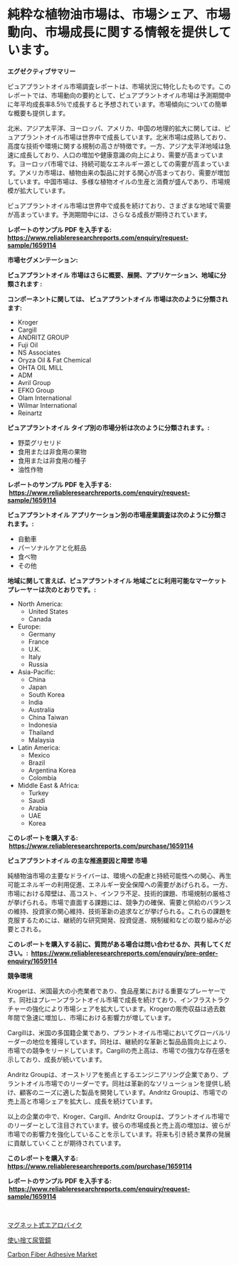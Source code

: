 <p><h1>純粋な植物油市場は、市場シェア、市場動向、市場成長に関する情報を提供しています。</h1></p><p><strong>エグゼクティブサマリー</strong></p>
<p><p>ピュアプラントオイル市場調査レポートは、市場状況に特化したものです。このレポートでは、市場動向の要約として、ピュアプラントオイル市場は予測期間中に年平均成長率8.5％で成長すると予想されています。市場傾向についての簡単な概要も提供します。</p><p>北米、アジア太平洋、ヨーロッパ、アメリカ、中国の地理的拡大に関しては、ピュアプラントオイル市場は世界中で成長しています。北米市場は成熟しており、高度な技術や環境に関する規制の高さが特徴です。一方、アジア太平洋地域は急速に成長しており、人口の増加や健康意識の向上により、需要が高まっています。ヨーロッパ市場では、持続可能なエネルギー源としての需要が高まっています。アメリカ市場は、植物由来の製品に対する関心が高まっており、需要が増加しています。中国市場は、多様な植物オイルの生産と消費が盛んであり、市場規模が拡大しています。</p><p>ピュアプラントオイル市場は世界中で成長を続けており、さまざまな地域で需要が高まっています。予測期間中には、さらなる成長が期待されています。</p></p>
<p><strong>レポートのサンプル PDF を入手する: <a href="https://www.reliableresearchreports.com/enquiry/request-sample/1659114">https://www.reliableresearchreports.com/enquiry/request-sample/1659114</a></strong></p>
<p><strong>市場セグメンテーション:</strong></p>
<p><strong> ピュアプラントオイル 市場はさらに概要、展開、アプリケーション、地域に分類されます :</strong></p>
<p><strong>コンポーネントに関しては、 ピュアプラントオイル 市場は次のように分類されます: &nbsp;</strong></p>
<p><ul><li>Kroger</li><li>Cargill</li><li>ANDRITZ GROUP</li><li>Fuji Oil</li><li>NS Associates</li><li>Oryza Oil & Fat Chemical</li><li>OHTA OIL MILL</li><li>ADM</li><li>Avril Group</li><li>EFKO Group</li><li>Olam International</li><li>Wilmar International</li><li>Reinartz</li></ul></p>
<p><strong> ピュアプラントオイル タイプ別の市場分析は次のように分類されます。:</strong></p>
<p><ul><li>野菜グリセリド</li><li>食用または非食用の果物</li><li>食用または非食用の種子</li><li>油性作物</li></ul></p>
<p><strong>レポートのサンプル PDF を入手する: &nbsp;<a href="https://www.reliableresearchreports.com/enquiry/request-sample/1659114">https://www.reliableresearchreports.com/enquiry/request-sample/1659114</a></strong></p>
<p><strong> ピュアプラントオイル アプリケーション別の市場産業調査は次のように分類されます。:</strong></p>
<p><ul><li>自動車</li><li>パーソナルケアと化粧品</li><li>食べ物</li><li>その他</li></ul></p>
<p><strong>地域に関して言えば、ピュアプラントオイル 地域ごとに利用可能なマーケットプレーヤーは次のとおりです。:</strong></p>
<p><ul>
    <li>
        North America:
        <ul>
            <li>United States</li>
            <li>Canada</li>
        </ul>
    </li>
    <li>
        Europe:
        <ul>
            <li>Germany</li>
            <li>France</li>
            <li>U.K.</li>
            <li>Italy</li>
            <li>Russia</li>
        </ul>
    </li>
    <li>
        Asia-Pacific:
        <ul>
            <li>China</li>
            <li>Japan</li>
            <li>South Korea</li>
            <li>India</li>
            <li>Australia</li>
            <li>China Taiwan</li>
            <li>Indonesia</li>
            <li>Thailand</li>
            <li>Malaysia</li>
        </ul>
    </li>
    <li>
        Latin America:
        <ul>
            <li>Mexico</li>
            <li>Brazil</li>
            <li>Argentina Korea</li>
            <li>Colombia</li>
        </ul>
    </li>
    <li>
        Middle East & Africa:
        <ul>
            <li>Turkey</li>
            <li>Saudi</li>
            <li>Arabia</li>
            <li>UAE</li>
            <li>Korea</li>
        </ul>
    </li>
    </ul></p>
<p><strong>このレポートを購入する: &nbsp;<a href="https://www.reliableresearchreports.com/purchase/1659114">https://www.reliableresearchreports.com/purchase/1659114</a></strong></p>
<p><strong>ピュアプラントオイル の主な推進要因と障壁 市場</strong></p>
<p><p>純植物油市場の主要なドライバーは、環境への配慮と持続可能性への関心、再生可能エネルギーの利用促進、エネルギー安全保障への需要があげられる。一方、市場における障壁は、高コスト、インフラ不足、技術的課題、市場規制の厳格さが挙げられる。市場で直面する課題には、競争力の確保、需要と供給のバランスの維持、投資家の関心維持、技術革新の追求などが挙げられる。これらの課題を克服するためには、継続的な研究開発、投資促進、規制緩和などの取り組みが必要とされる。</p></p>
<p><strong>このレポートを購入する前に、質問がある場合は問い合わせるか、共有してください。:&nbsp; <a href="https://www.reliableresearchreports.com/enquiry/pre-order-enquiry/1659114">https://www.reliableresearchreports.com/enquiry/pre-order-enquiry/1659114</a></strong></p>
<p><strong>競争環境</strong></p>
<p><p>Krogerは、米国最大の小売業者であり、食品産業における重要なプレーヤーです。同社はプレーンプラントオイル市場で成長を続けており、インフラストラクチャーの強化により市場シェアを拡大しています。Krogerの販売収益は過去数年間で急速に増加し、市場における影響力が増しています。</p><p>Cargillは、米国の多国籍企業であり、プラントオイル市場においてグローバルリーダーの地位を獲得しています。同社は、継続的な革新と製品品質向上により、市場での競争をリードしています。Cargillの売上高は、市場での強力な存在感を示しており、成長が続いています。</p><p>Andritz Groupは、オーストリアを拠点とするエンジニアリング企業であり、プラントオイル市場でのリーダーです。同社は革新的なソリューションを提供し続け、顧客のニーズに適した製品を開発しています。Andritz Groupは、市場での売上高と市場シェアを拡大し、成長を続けています。</p><p>以上の企業の中で、Kroger、Cargill、Andritz Groupは、プラントオイル市場でのリーダーとして注目されています。彼らの市場成長と売上高の増加は、彼らが市場での影響力を強化していることを示しています。将来も引き続き業界の発展に貢献していくことが期待されています。</p></p>
<p><strong>このレポートを購入する: &nbsp; <a href="https://www.reliableresearchreports.com/purchase/1659114">https://www.reliableresearchreports.com/purchase/1659114</a></strong></p>
<p><strong>レポートのサンプル PDF を入手する: &nbsp;<a href="https://www.reliableresearchreports.com/enquiry/request-sample/1659114">https://www.reliableresearchreports.com/enquiry/request-sample/1659114</a></strong><strong></strong></p>
<p>&nbsp;</p>
<p><p><a href="https://github.com/laurenreichert/Market-Research-Report-List-1/blob/main/408257412520.md">マグネット式エアロバイク</a></p><p><a href="https://github.com/RodHoppe07/Market-Research-Report-List-1/blob/main/102876312521.md">使い捨て尿管鏡</a></p><p><a href="https://metal-farmhouse-e95.notion.site/Carbon-Fiber-Adhesive-Market-Size-Furnishes-Valuable-Information-Encompassing-Market-Share-Market-T-dd19bfa0f1a644ae8db33211a72911a1">Carbon Fiber Adhesive Market</a></p></p>